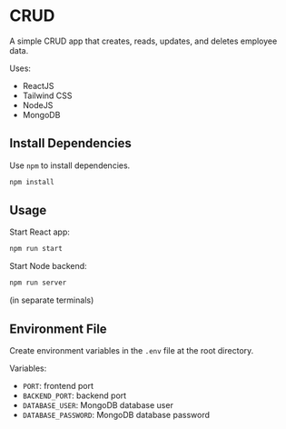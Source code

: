 # CRUD

A simple CRUD app that creates, reads, updates, and deletes employee data.

Uses:

- ReactJS
- Tailwind CSS
- NodeJS
- MongoDB

## Install Dependencies

Use ```npm``` to install dependencies.

```bash
npm install
```

## Usage

Start React app:
```bash
npm run start
```

Start Node backend:
```bash
npm run server
```
(in separate terminals)

## Environment File

Create environment variables in the ```.env``` file at the root directory.

Variables:

- ```PORT```: frontend port
- ```BACKEND_PORT```: backend port
- ```DATABASE_USER```: MongoDB database user
- ```DATABASE_PASSWORD```: MongoDB database password